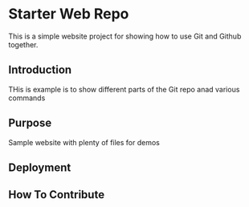 # Starter Web Repo

This is a simple website project for showing how to use Git and Github together.

## Introduction

THis is example is to show different parts of the Git repo anad various commands

## Purpose

Sample website with plenty of files for demos

## Deployment

## How To Contribute